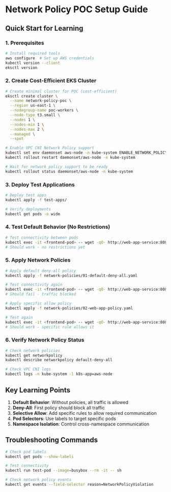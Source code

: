 # Network Policy POC Setup Guide

## Quick Start for Learning

### 1. Prerequisites
```bash
# Install required tools
aws configure  # Set up AWS credentials
kubectl version --client
eksctl version
```

### 2. Create Cost-Efficient EKS Cluster
```bash
# Create minimal cluster for POC (cost-efficient)
eksctl create cluster \
  --name network-policy-poc \
  --region us-east-1 \
  --nodegroup-name poc-workers \
  --node-type t3.small \
  --nodes 1 \
  --nodes-min 1 \
  --nodes-max 2 \
  --managed \
  --spot

# Enable VPC CNI Network Policy support
kubectl set env daemonset aws-node -n kube-system ENABLE_NETWORK_POLICY=true
kubectl rollout restart daemonset/aws-node -n kube-system

# Wait for network policy support to be ready
kubectl rollout status daemonset/aws-node -n kube-system
```

### 3. Deploy Test Applications
```bash
# Deploy test apps
kubectl apply -f test-apps/

# Verify deployments
kubectl get pods -o wide
```

### 4. Test Default Behavior (No Restrictions)
```bash
# Test connectivity between pods
kubectl exec -it <frontend-pod> -- wget -qO- http://web-app-service:8080
# Should work - no restrictions yet
```

### 5. Apply Network Policies
```bash
# Apply default deny-all policy
kubectl apply -f network-policies/01-default-deny-all.yaml

# Test connectivity again
kubectl exec -it <frontend-pod> -- wget -qO- http://web-app-service:8080
# Should fail - traffic blocked

# Apply specific allow policy
kubectl apply -f network-policies/02-web-app-policy.yaml

# Test again
kubectl exec -it <frontend-pod> -- wget -qO- http://web-app-service:8080
# Should work - specific rule allows it
```

### 6. Verify Network Policy Status
```bash
# Check network policies
kubectl get networkpolicy
kubectl describe networkpolicy default-deny-all

# Check VPC CNI logs
kubectl logs -n kube-system -l k8s-app=aws-node
```

## Key Learning Points

1. **Default Behavior**: Without policies, all traffic is allowed
2. **Deny-All**: First policy should block all traffic
3. **Selective Allow**: Add specific rules to allow required communication
4. **Pod Selectors**: Use labels to target specific pods
5. **Namespace Isolation**: Control cross-namespace communication

## Troubleshooting Commands
```bash
# Check pod labels
kubectl get pods --show-labels

# Test connectivity
kubectl run test-pod --image=busybox --rm -it -- sh

# Check network policy events
kubectl get events --field-selector reason=NetworkPolicyViolation
```